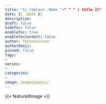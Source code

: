 ```yaml
---
title: "{{ replace .Name "-" " " | title }}"
date: {{ .Date }}
description: 
draft: false
hideToc: false
enableToc: true
enableTocContent: false
author: Technovision
authorEmoji: 
pinned: false
tags:
- 
series:
-
categories:
- 
image: images/posts/
---
```

{{< featuredImage >}}

